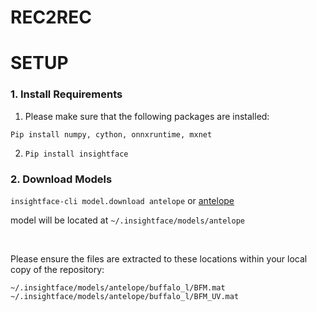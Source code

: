 # REC2REC


# SETUP
### 1. Install Requirements
1. Please make sure that the following packages are installed:

```
Pip install numpy, cython, onnxruntime, mxnet 
```
  
2. ```Pip install insightface```


### 2. Download Models
  ```insightface-cli model.download antelope```
  or [antelope](https://onedrive.live.com/?authkey=%21ADJ0aAOSsc90neY&cid=4A83B6B633B029CC&id=4A83B6B633B029CC%215837&parId=4A83B6B633B029CC%215834&action=locate)
  
  model will be located at ```~/.insightface/models/antelope```
  
  <br>
  
  Please ensure the files are extracted to these locations within your local copy of the repository:
  ```
  ~/.insightface/models/antelope/buffalo_l/BFM.mat
  ~/.insightface/models/antelope/buffalo_l/BFM_UV.mat
  ```
